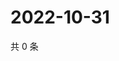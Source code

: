 # 2022-10-31

共 0 条

<!-- BEGIN WEIBO -->
<!-- 最后更新时间 Mon Oct 31 2022 03:13:53 GMT+0800 (China Standard Time) -->

<!-- END WEIBO -->
